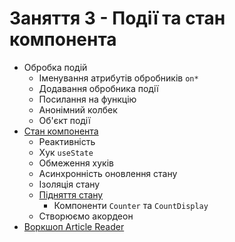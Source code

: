 # Заняття 3 - Події та стан компонента

- Обробка подій
  - Іменування атрибутів обробників `on*`
  - Додавання обробника події
  - Посилання на функцію
  - Анонімний колбек
  - Об'єкт події
- [Стан компонента](https://raw.githubusercontent.com/goitacademy/react-course-track/03-state/assets/state.png)
  - Реактивність
  - Хук `useState`
  - Обмеження хуків
  - Асинхронність оновлення стану
  - Ізоляція стану
  - [Підняття стану](https://raw.githubusercontent.com/goitacademy/react-course-track/03-state/assets/lifting-state.png)
    - Компоненти `Counter` та `CountDisplay`
  - Створюємо акордеон
- [Воркшоп Article Reader](https://raw.githubusercontent.com/goitacademy/react-course-track/03-state/assets/reader.png)
